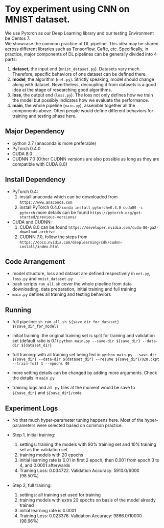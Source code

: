# Toy experiment using CNN on MNIST dataset.
We use Pytorch as our Deep Learning library and our testing Environment be Centos 7.  
We showcase the common practice of DL pipeline. This idea may be shared across different libraries such as Tensorflow, Caffe, etc.
Specifically, in practice, major components of DL pipelines can be generally divided into 4 parts:
1. **dataset**, the input end (`mnist_dataset.py`). Datasets vary much. Therefore, specific behaviors of one dataset can be defined there.  
2. **model**, the algorithm (`net.py`). Strictly speaking, model should change along with dataset. Nevertheless, decoupling it from datasets is a good idea at the stage of researching good algorithms.  
3. **loss**, the output end (`loss.py`). The loss not only defines how we train the model but possibly indicates how we evaluate the performance.  
4. **main**, the whole pipeline (`main.py`), assemble together all the components above. Often people would define different behaviors for training and testing phase here.   


##  Major Dependency
* python 2.7 (anaconda is more preferable)
* PyTorch 0.4.0
* CUDA 8.0
* CUDNN 7.0 (Other CUDNN versions are also possible as long as they are compatible with CUDA 8.0)

##  Install Dependency
* PyTorch 0.4:  
	1. install anaconda which can be downloaded from `https://www.anaconda.com`  
	2. install PyTorch 0.4.0 `conda install pytorch=0.4.0 cuda80 -c pytorch` more details can be found `https://pytorch.org/get-started/previous-versions/`
* CUDA and CUDNN:  
	1. CUDA 8.0 can be found `https://developer.nvidia.com/cuda-80-ga2-download-archive`  
	2. CUDNN 7.0, follow the steps from 	`https://docs.nvidia.com/deeplearning/sdk/cudnn-install/index.html`

	
## Code Arrangement
* model structure, loss and dataset are defined respectively in `net.py`, `loss.py` and `mnist_dataset.py`
* bash scripts `run_all.sh` cover the whole pipeline from data downloading, data preparation, initial training and full training
* `main.py` defines all training and testing behaviors

## Running
* full pipeline: `sh run_all.sh ${save_dir_for_dataset} ${save_dir_for_model}`  
* initial training: the original training set is split for training and validation set (default ratio is 0.1)
`python main.py --save-dir ${save_dir} --data-dir ${dataset_dir}`

* full training: with all training set being fed in
`python main.py --save-dir ${save_dir} --data-dir ${dataset_dir} --resume ${save_dir}/020.ckpt --train-full 1 --epochs 40`

* more setting details can be changed by adding more arguments. Check the details in `main.py`

* training logs and all `.py` files at the moment would be save to `${save_dir}` and `${save_dir}/code` 


## Experiment Logs
* No that much hyper-parameter tuning happens here. Most of the hyper-parameters were selected based on common practice.
 
* Step 1, initial training:  
	1. settings: training the models with 90% training set and 10% training set as the validation set  
	2. training models with 20 epochs  
	3. initial learning rate is 0.01 in first 2 epoch, then 0.001 from epoch 3 to 4, and 0.0001 afterwards  
	4. Training Loss: 0.034722. Validation Accuracy: 5910.0/6000 (98.50%)  
	
* Step 2, full training:  
	1. settings: all training set used for training  
	2. training models with extra 20 epochs on basis of the model already trained  
	3. initial learning rate is 0.0001
	4. Training Loss: 0.023376. Validation Accuracy: 9866.0/10000 (98.66%)



	 

